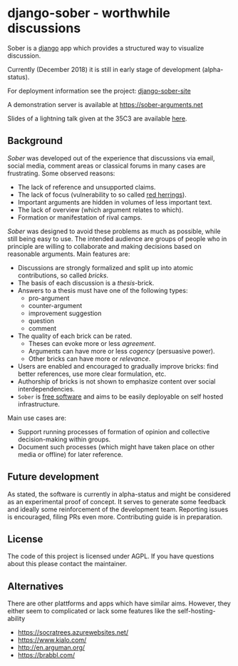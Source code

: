 # django-sober - worthwhile discussions

Sober is a [django](https://www.djangoproject.com/) app which provides a structured way to visualize discussion.

Currently (December 2018) it is still in early stage of development (alpha-status).

For deployment information see the project: [django-sober-site][1]

[1]: https://github.com/cknoll/django-sober-deployment-project


A demonstration server is available at https://sober-arguments.net

Slides of a lightning talk given at the 35C3 are available [here](https://github.com/cknoll/django-sober/raw/public_relations/pr/2018-sober-35c3-slides.pdf).


## Background
<!-- Note: this file contains some comment-markers which enable the reusage of the text-content at sober-arguments.net/about  -->
<!-- marker_1 -->
*Sober* was developed out of the experience that discussions via email, social media, comment areas or classical forums in many cases are frustrating. Some observed reasons:

- The lack of reference and unsupported claims.
- The lack of focus (vulnerability to so called [red herrings](https://en.wikipedia.org/wiki/Red_herring)).
- Important arguments are hidden in volumes of less important text.
- The lack of overview (which argument relates to which).
- Formation or manifestation of rival camps.

*Sober* was designed to avoid these problems as much as possible, while still being easy to use. The intended audience are groups of people who in principle are willing to collaborate and making decisions based on reasonable arguments.
Main features are:

- Discussions are strongly formalized and split up into atomic contributions, so called *bricks*<!-- marker_2 -->.
- The basis of each discussion is a *thesis*-brick.
- Answers to a thesis must have one of the following types:
    - pro-argument
    - counter-argument
    - improvement suggestion
    - question
    - comment<!-- marker_3 -->
- The quality of each brick can be rated.
    - Theses can evoke more or less *agreement*.
    - Arguments can have more or less *cogency* (persuasive power).
    - Other bricks can have more or *relevance*.
- Users are enabled and encouraged to gradually improve bricks: find better references, use more clear formulation, etc.
- Authorship of bricks is not shown to emphasize content over social interdependencies.
- `Sober` is [free software](https://github.com/cknoll/django-sober#license) and aims to be easily deployable on self hosted infrastructure.

Main use cases are:

- Support running processes of formation of opinion and collective decision-making within groups.
- Document such processes (which might have taken place on other media or offline) for later reference.
<!-- marker_4 -->

## Future development
As stated, the software is currently in alpha-status and might be considered as an experimental proof of concept.
It serves to generate some feedback and ideally some reinforcement of the development team.
Reporting issues is encouraged, filing PRs even more.
Contributing guide is in preparation.

## License
The code of this project is licensed under AGPL.
If you have questions about this please contact the maintainer.


## Alternatives

There are other plattforms and apps which have similar aims.
However, they either seem to complicated or lack some features like the self-hosting-ability

- https://socratrees.azurewebsites.net/
- https://www.kialo.com/
- http://en.arguman.org/
- https://brabbl.com/
